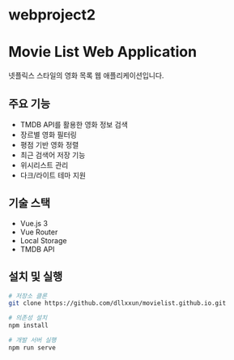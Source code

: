 # webproject2

# Movie List Web Application

넷플릭스 스타일의 영화 목록 웹 애플리케이션입니다.

## 주요 기능

- TMDB API를 활용한 영화 정보 검색
- 장르별 영화 필터링
- 평점 기반 영화 정렬
- 최근 검색어 저장 기능
- 위시리스트 관리
- 다크/라이트 테마 지원

## 기술 스택

- Vue.js 3
- Vue Router
- Local Storage
- TMDB API

## 설치 및 실행

```bash
# 저장소 클론
git clone https://github.com/dllxxun/movielist.github.io.git

# 의존성 설치
npm install

# 개발 서버 실행
npm run serve
